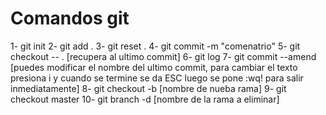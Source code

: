 # Comandos git

1- git init
2- git add .
3- git reset .
4- git commit -m "comenatrio"
5- git checkout -- . [recupera al ultimo commit]
6- git log
7- git commit --amend [puedes modificar el nombre del ultimo commit, para cambiar el texto presiona i y cuando se termine se da ESC luego se pone :wq! para salir inmediatamente]
8- git checkout -b [nombre de nueba rama]
9- git checkout master
10- git branch -d [nombre de la rama a eliminar]

